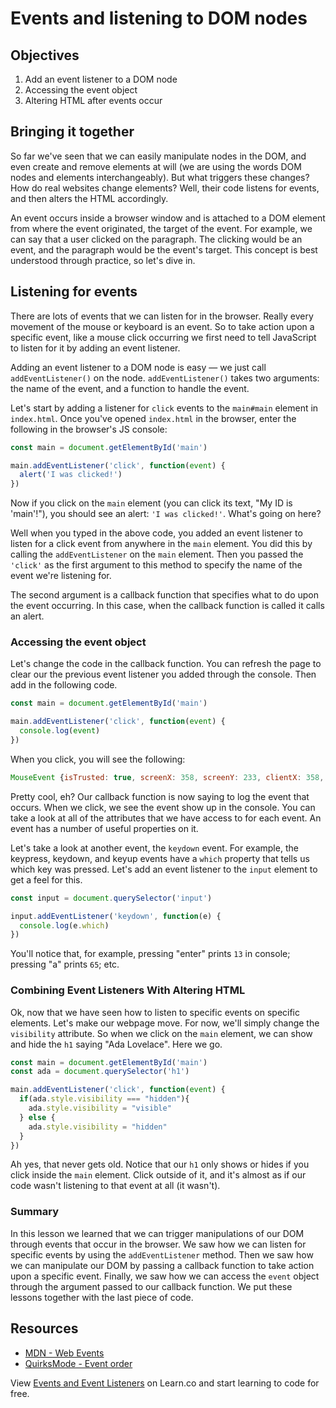 # Events and listening to DOM nodes

## Objectives

1. Add an event listener to a DOM node
2. Accessing the event object
3. Altering HTML after events occur

## Bringing it together

So far we've seen that we can easily manipulate nodes in the DOM, and even create and remove elements at will (we are using the words DOM nodes and elements interchangeably). But what triggers these changes?  How do real websites change elements?  Well, their code listens for events, and then alters the HTML accordingly.

An event occurs inside a browser window and is attached to a DOM element from where the event originated, the target of the event.  For example, we can say that a user clicked on the paragraph.  The clicking would be an event, and the paragraph would be the event's target.  This concept is best understood through practice, so let's dive in.

## Listening for events

There are lots of events that we can listen for in the browser.  Really every movement of the mouse or keyboard is an event.  So to take action upon a specific event, like a mouse click occurring we first need to tell JavaScript to listen for it by adding an event listener.   

Adding an event listener to a DOM node is easy — we just call `addEventListener()` on the node. `addEventListener()` takes two arguments: the name of the event, and a function to handle the event.

Let's start by adding a listener for `click` events to the `main#main` element in `index.html`. Once you've opened `index.html` in the browser, enter the following in the browser's JS console:

```js
const main = document.getElementById('main')

main.addEventListener('click', function(event) {
  alert('I was clicked!')
})
```

Now if you click on the `main` element (you can click its text, "My ID is 'main'!"), you should see an alert: `'I was clicked!'`. What's going on here?

Well when you typed in the above code, you added an event listener to listen for a click event from anywhere in the `main` element.  You did this by calling the `addEventListener` on the `main` element.  Then you passed the `'click'` as the first argument to this method to specify the name of the event we're listening for.  

The second argument is a callback function that specifies what to do upon the event occurring. In this case, when the callback function is called it calls an alert.   

### Accessing the event object

Let's change the code in the callback function.  You can refresh the page to clear our the previous event listener you added through the console.  Then add in the following code.  

```js
const main = document.getElementById('main')

main.addEventListener('click', function(event) {
  console.log(event)
})

```

When you click, you will see the following:

```js
MouseEvent {isTrusted: true, screenX: 358, screenY: 233, clientX: 358, clientY: 112, …}
```

Pretty cool, eh?  Our callback function is now saying to log the event that occurs.  When we click, we see the event show up in the console.  You can take a look at all of the attributes that we have access to for each event.  An  event has a number of useful properties on it.

Let's take a look at another event, the `keydown` event.  For example, the keypress, keydown, and keyup events have a `which` property that tells us which key was pressed. Let's add an event listener to the `input` element to get a feel for this.

```js
const input = document.querySelector('input')

input.addEventListener('keydown', function(e) {
  console.log(e.which)
})
```

You'll notice that, for example, pressing "enter" prints `13` in console; pressing "a" prints `65`; etc.

### Combining Event Listeners With Altering HTML

Ok, now that we have seen how to listen to specific events on specific elements.  Let's make our webpage move.  For now, we'll simply change the `visibility` attribute.  So when we click on the `main` element, we can show and hide the `h1` saying "Ada Lovelace".  Here we go.  

```js
const main = document.getElementById('main')
const ada = document.querySelector('h1')

main.addEventListener('click', function(event) {
  if(ada.style.visibility === "hidden"){
    ada.style.visibility = "visible"
  } else {
    ada.style.visibility = "hidden"
  }
})
```

Ah yes, that never gets old.  Notice that our `h1` only shows or hides if you click inside the `main` element.  Click outside of it, and it's almost as if our code wasn't listening to that event at all (it wasn't).    

### Summary

In this lesson we learned that we can trigger manipulations of our DOM through events that occur in the browser.  We saw how we can listen for specific events by using the `addEventListener` method.  Then we saw how we can manipulate our DOM by passing a callback function to take action upon a specific event.  Finally, we saw how we can access the `event` object through the argument passed to our callback function.  We put these lessons together with the last piece of code.   


## Resources

- [MDN - Web Events](https://developer.mozilla.org/en-US/docs/Web/Events)
- [QuirksMode - Event order](http://www.quirksmode.org/js/events_order.html)

<p class='util--hide'>View <a href='https://learn.co/lessons/events-and-eventListeners'>Events and Event Listeners</a> on Learn.co and start learning to code for free.</p>
